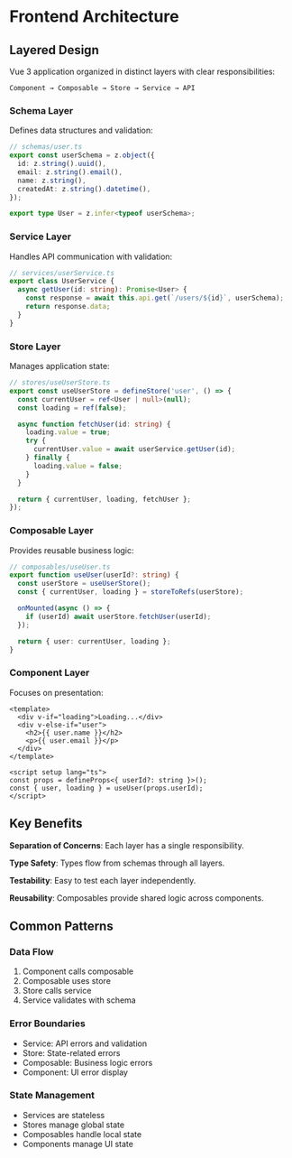 # Frontend Architecture

## Layered Design

Vue 3 application organized in distinct layers with clear responsibilities:

```
Component → Composable → Store → Service → API
```

### Schema Layer
Defines data structures and validation:

```typescript
// schemas/user.ts
export const userSchema = z.object({
  id: z.string().uuid(),
  email: z.string().email(),
  name: z.string(),
  createdAt: z.string().datetime(),
});

export type User = z.infer<typeof userSchema>;
```

### Service Layer
Handles API communication with validation:

```typescript
// services/userService.ts
export class UserService {
  async getUser(id: string): Promise<User> {
    const response = await this.api.get(`/users/${id}`, userSchema);
    return response.data;
  }
}
```

### Store Layer
Manages application state:

```typescript
// stores/useUserStore.ts
export const useUserStore = defineStore('user', () => {
  const currentUser = ref<User | null>(null);
  const loading = ref(false);

  async function fetchUser(id: string) {
    loading.value = true;
    try {
      currentUser.value = await userService.getUser(id);
    } finally {
      loading.value = false;
    }
  }

  return { currentUser, loading, fetchUser };
});
```

### Composable Layer
Provides reusable business logic:

```typescript
// composables/useUser.ts
export function useUser(userId?: string) {
  const userStore = useUserStore();
  const { currentUser, loading } = storeToRefs(userStore);

  onMounted(async () => {
    if (userId) await userStore.fetchUser(userId);
  });

  return { user: currentUser, loading };
}
```

### Component Layer
Focuses on presentation:

```vue
<template>
  <div v-if="loading">Loading...</div>
  <div v-else-if="user">
    <h2>{{ user.name }}</h2>
    <p>{{ user.email }}</p>
  </div>
</template>

<script setup lang="ts">
const props = defineProps<{ userId?: string }>();
const { user, loading } = useUser(props.userId);
</script>
```

## Key Benefits

**Separation of Concerns**: Each layer has a single responsibility.

**Type Safety**: Types flow from schemas through all layers.

**Testability**: Easy to test each layer independently.

**Reusability**: Composables provide shared logic across components.

## Common Patterns

### Data Flow
1. Component calls composable
2. Composable uses store
3. Store calls service
4. Service validates with schema

### Error Boundaries
- Service: API errors and validation
- Store: State-related errors
- Composable: Business logic errors
- Component: UI error display

### State Management
- Services are stateless
- Stores manage global state
- Composables handle local state
- Components manage UI state
